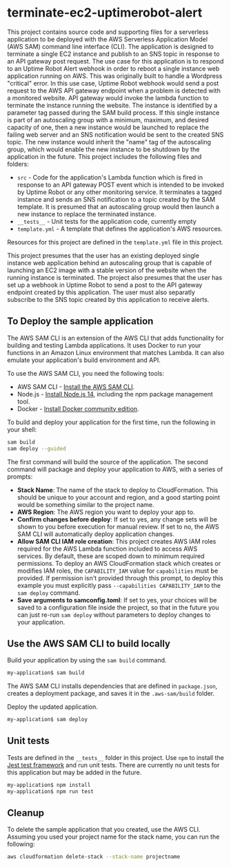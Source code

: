 # terminate-ec2-uptimerobot-alert

This project contains source code and supporting files for a serverless application to be deployed with the AWS Serverless Application Model (AWS SAM) command line interface (CLI). The application is designed to terminate a single EC2 instance and publish to an SNS topic in response to an API gateway post request. The use case for this application is to respond to an Uptime Robot Alert webhook in order to reboot a single instance web application running on AWS. This was originally built to handle a Wordpress "critical" error. In this use case, Uptime Robot webhook would send a post request to the AWS API gateway endpoint when a problem is detected with a monitored website. API gateway would invoke the lambda function to terminate the instance running the website. The instance is identified by a parameter tag passed during the SAM build process. If this single instance is part of an autoscaling group with a minimum, maximum, and desired capacity of one, then a new instance would be launched to replace the failing web server and an SNS notification would be sent to the created SNS topic. The new instance would inherit the "name" tag of the autoscaling group, which would enable the new instance to be shutdown by the application in the future. This project includes the following files and folders:

- `src` - Code for the application's Lambda function which is fired in response to an API gateway POST event which is intended to be invoked by Uptime Robot or any other monitoring service. It terminates a tagged instance and sends an SNS notification to a topic created by the SAM template. It is presumed that an autoscaling group would then launch a new instance to replace the terminated instance. 
- `__tests__` - Unit tests for the application code, currently empty
- `template.yml` - A template that defines the application's AWS resources.

Resources for this project are defined in the `template.yml` file in this project. 

This project presumes that the user has an existing deployed single instance web application behind an autoscaling group that is capable of launching an EC2 image with a stable version of the website when the running instance is terminated. The project also presumes that the user has set up a webhook in Uptime Robot to send a post to the API gateway endpoint created by this application. The user must also separatly subscribe to the SNS topic created by this application to receive alerts.

## To Deploy the sample application

The AWS SAM CLI is an extension of the AWS CLI that adds functionality for building and testing Lambda applications. It uses Docker to run your functions in an Amazon Linux environment that matches Lambda. It can also emulate your application's build environment and API.

To use the AWS SAM CLI, you need the following tools:

* AWS SAM CLI - [Install the AWS SAM CLI](https://docs.aws.amazon.com/serverless-application-model/latest/developerguide/serverless-sam-cli-install.html).
* Node.js - [Install Node.js 14](https://nodejs.org/en/), including the npm package management tool.
* Docker - [Install Docker community edition](https://hub.docker.com/search/?type=edition&offering=community).

To build and deploy your application for the first time, run the following in your shell:

```bash
sam build
sam deploy --guided
```

The first command will build the source of the application. The second command will package and deploy your application to AWS, with a series of prompts:

* **Stack Name**: The name of the stack to deploy to CloudFormation. This should be unique to your account and region, and a good starting point would be something similar to the project name.
* **AWS Region**: The AWS region you want to deploy your app to.
* **Confirm changes before deploy**: If set to yes, any change sets will be shown to you before execution for manual review. If set to no, the AWS SAM CLI will automatically deploy application changes.
* **Allow SAM CLI IAM role creation**: This project creates AWS IAM roles required for the AWS Lambda function included to access AWS services. By default, these are scoped down to minimum required permissions. To deploy an AWS CloudFormation stack which creates or modifies IAM roles, the `CAPABILITY_IAM` value for `capabilities` must be provided. If permission isn't provided through this prompt, to deploy this example you must explicitly pass `--capabilities CAPABILITY_IAM` to the `sam deploy` command.
* **Save arguments to samconfig.toml**: If set to yes, your choices will be saved to a configuration file inside the project, so that in the future you can just re-run `sam deploy` without parameters to deploy changes to your application.

## Use the AWS SAM CLI to build locally

Build your application by using the `sam build` command.

```bash
my-application$ sam build
```

The AWS SAM CLI installs dependencies that are defined in `package.json`, creates a deployment package, and saves it in the `.aws-sam/build` folder.

Deploy the updated application.

```bash
my-application$ sam deploy
```

## Unit tests

Tests are defined in the `__tests__` folder in this project. Use `npm` to install the [Jest test framework](https://jestjs.io/) and run unit tests. There are currently no unit tests for this application but may be added in the future.

```bash
my-application$ npm install
my-application$ npm run test
```

## Cleanup

To delete the sample application that you created, use the AWS CLI. Assuming you used your project name for the stack name, you can run the following:

```bash
aws cloudformation delete-stack --stack-name projectname
```

